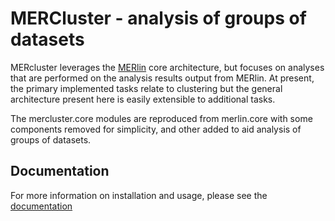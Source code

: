 # MERCluster - analysis of groups of datasets

MERcluster leverages the [MERlin](https://github.com/ZhuangLab/MERlin) core
architecture, but focuses on analyses that are performed on the analysis results
output from MERlin. At present, the primary implemented tasks relate to clustering 
but the general architecture present here is easily extensible to additional tasks. 

The mercluster.core modules are reproduced from merlin.core with some
components removed for simplicity, and other added to aid analysis of groups
of datasets.

## Documentation

For more information on installation and usage, please see the [documentation](https://mercluster.readthedocs.io/en/latest/)
 